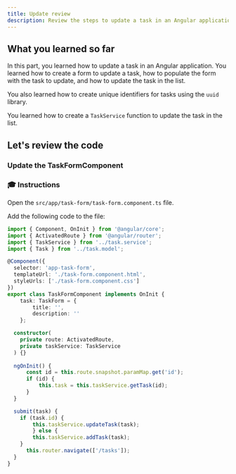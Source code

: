 ```yaml
---
title: Update review
description: Review the steps to update a task in an Angular application.
---
```


## What you learned so far

In this part, you learned how to update a task in an Angular application. You learned how to create a form to update a task, how to populate the form with the task to update, and how to update the task in the list.

You also learned how to create unique identifiers for tasks using the `uuid` library.

You learned how to create a `TaskService` function to update the task in the list.

## Let's review the code

### Update the TaskFormComponent

### 🎓 Instructions

Open the `src/app/task-form/task-form.component.ts` file.

Add the following code to the file:

```typescript
import { Component, OnInit } from '@angular/core';
import { ActivatedRoute } from '@angular/router';
import { TaskService } from '../task.service';
import { Task } from '../task.model';

@Component({
  selector: 'app-task-form',
  templateUrl: './task-form.component.html',
  styleUrls: ['./task-form.component.css']
})
export class TaskFormComponent implements OnInit {
    task: TaskForm = {
        title: '',
        description: ''
    };

  constructor(
    private route: ActivatedRoute,
    private taskService: TaskService
  ) {}
    
  ngOnInit() {
      const id = this.route.snapshot.paramMap.get('id');
      if (id) {
          this.task = this.taskService.getTask(id);
      }
  }  

  submit(task) {
    if (task.id) {
        this.taskService.updateTask(task);
        } else {
        this.taskService.addTask(task);
    }
      this.router.navigate(['/tasks']);
  }
}
```

